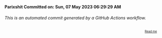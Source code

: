 **Parixshit Committed on: Sun, 07 May 2023 06:29:29 AM** <!-- d09f108e-3e7e-432a-b898-fb3c521845c5 -->

###### This is an automated commit generated by a GitHub Actions workflow.

<div align="right"><sub><sup><a href="https://github.com/Parixshit/AutoCommit.git">Read me</a></sup></sub></div>
